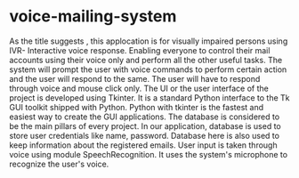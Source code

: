 # voice-mailing-system
As the title suggests , this applocation is for visually impaired persons using IVR- Interactive voice response.
Enabling everyone to control their mail accounts using their voice only and perform all the other useful tasks.
The system will prompt the user with voice commands to perform certain action and the user will respond to the same.
The user will have to respond through voice and mouse click only.
The UI or the user interface of the project is developed using Tkinter. It is a standard Python interface to the Tk GUI toolkit shipped with Python. Python with tkinter is the fastest and easiest way to create the GUI applications.
The database is considered to be the main pillars of every project. In our application, database is used to store user credentials like name, password. Database here is also used to keep information about the registered emails.
User input is taken through voice using module SpeechRecognition. It uses the system's microphone to recognize the user's voice.
